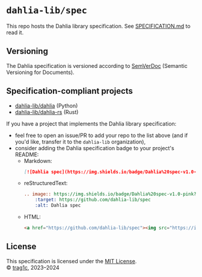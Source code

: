 # `dahlia-lib/spec`

This repo hosts the Dahlia library specification. See
[SPECIFICATION.md](SPECIFICATION.md) to read it.


## Versioning

The Dahlia specification is versioned according to [SemVerDoc] (Semantic
Versioning for Documents).


## Specification-compliant projects

* [dahlia-lib/dahlia](https://github.com/dahlia-lib/dahlia) (Python)
* [dahlia-lib/dahlia-rs](https://github.com/dahlia-lib/dahlia-rs) (Rust)

If you have a project that implements the Dahlia library specification:
* feel free to open an issue/PR to add your repo to the list above (and if you'd
  like, transfer it to the `dahlia-lib` organization),
* consider adding the Dahlia specification badge to your project's README:
  * Markdown:
    ```md
    [![Dahlia spec](https://img.shields.io/badge/Dahlia%20spec-v1.0-pink?style=flat)](https://github.com/dahlia-lib/spec)
    ```
  * reStructuredText:
    ```rst
    .. image:: https://img.shields.io/badge/Dahlia%20spec-v1.0-pink?style=flat
        :target: https://github.com/dahlia-lib/spec
        :alt: Dahlia spec
    ```
  * HTML:
    ```html
    <a href="https://github.com/dahlia-lib/spec"><img src="https://img.shields.io/badge/Dahlia%20spec-v1.0-pink?style=flat" alt="Dahlia spec" /></a>
    ```


## License
This specification is licensed under the [MIT License](LICENSE).  
© [trag1c], 2023–2024

[trag1c]: https://github.com/trag1c/
[SemVerDoc]: https://semverdoc.org/semverdoc.html
